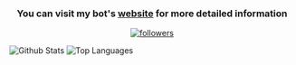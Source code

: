<h3 align = "center">
  You can visit my bot's
  <a href = "https://fab-is-insane.github.io/test-website">website</a>
  for more detailed information
  <br>
</h3>
<p align = "center">
  <a href = "https://github.com/" target = "_blank"><img alt = "followers" title = "Follow me on Github" src = "https://img.shields.io/github/followers/chisenoa?color=236ad3&style=for-the-badge&logo=github&label=Follow"/></a>
</p>
<div>
  <img alt = "Github Stats" src = "https://github-readme-stats.vercel.app/api?username=Fab-is-insane&show_icons=true&count_private=true&theme=dark&hide_border=true&bg_color=0D1117"/>
  <img alt = "Top Languages" src = "https://github-readme-stats.vercel.app/api/top-langs/?username=Fab-is-insane&langs_count=10&layout=compact&theme=dark&hide_border=true&bg_color=0D1117"/>
</div>
